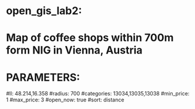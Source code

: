 # open_gis_lab2: 

# Map of coffee shops  within 700m form NIG in Vienna, Austria

# PARAMETERS:
  #ll: 48.214,16.358
  #radius: 700
  #categories: 13034,13035,13038
  #min_price: 1
  #max_price: 3
  #open_now: true
  #sort: distance
